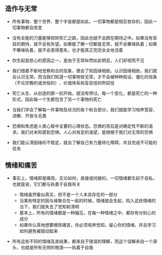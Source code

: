 ## 造作与无常

- 所有事物、整个世界、整个宇宙都是如此，一切事物都是相互依存的，因此一切事物都会改变
- 没有全能的力量能够扭转死亡之路，因此也就不会困在期待之中。如果没有盲目的期待，就不会有失望。如果能了解一切都是无常，就不会攀缘执着；如果不攀缘执着，就不会患得患失，也才能真正完完全全地活着
- 你生起慈悲心的原因之一，是由于无常纵然如此明显，人们却视而不见
- 我们借着不断地觉察和合的现象，便会了知因缘相依。认识因缘相依，我们就会认识无常。而当我们知道一切事物皆无常，才不会被种种假设、僵化的信条（不论宗教的或世俗的）​、价值体系和盲目信仰所奴役
- 死亡从生、从创造的那一刻开始，就没有停过。每一个变化，都是死亡的一种形式，因此每一个生都包含了另一个事物的死亡
- 当我们学会了解每一件事物及状况的各个和合部分，我们就能学习培养宽容、谅解、开放与无畏
- 恐惧和焦虑是人类心智中主要的心理状态。恐惧的背后是对确定性不断的渴求。我们对未知感到恐惧。人心对肯定的渴望，是根植于我们对无常的恐惧

- 我们能认清因缘的不稳定，就会了解自己有力量转化障碍，并且完成不可能的任务

## 情绪和痛苦

- 事实上，情绪即是痛苦。无论如何，直接或间接的，一切情绪都生起于自私，也就是说，它们都与执着于自我有关
  - 情绪虽然看似真实，但不是一个人本具存在的一部分
  - 当某些特定的因与缘聚合在一起的时候，情绪就会生起，陷入这些情绪的当下，我们就失去了觉知和清明
  - 基本上，所有的情绪都是一种偏见，在每一种情绪之中，都存有分别心的成分
  - 如果你认真地想要根除痛苦，你必须培养觉知，留心你的情绪，并且学习如何避免被鼓动起来

- 所有这些不同的情绪及其结果，都来自于错误的理解，而这个误解来自一个源头，也就是所有无明的根源——执着于自我

